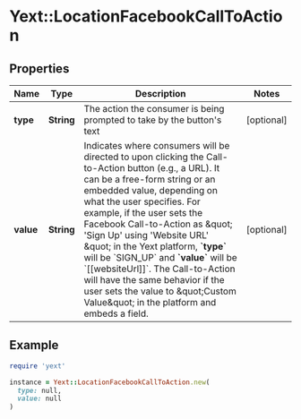 # Yext::LocationFacebookCallToAction

## Properties

| Name | Type | Description | Notes |
| ---- | ---- | ----------- | ----- |
| **type** | **String** | The action the consumer is being prompted to take by the button&#39;s text | [optional] |
| **value** | **String** | Indicates where consumers will be directed to upon clicking the Call-to-Action button (e.g., a URL). It can be a free-form string or an embedded value, depending on what the user specifies.  For example, if the user sets the Facebook Call-to-Action as \&quot; &#39;Sign Up&#39; using &#39;Website URL&#39; \&quot; in the Yext platform, **&#x60;type&#x60;** will be &#x60;SIGN_UP&#x60; and **&#x60;value&#x60;** will be &#x60;[[websiteUrl]]&#x60;.  The Call-to-Action will have the same behavior if the user sets the value to \&quot;Custom Value\&quot; in the platform and embeds a field. | [optional] |

## Example

```ruby
require 'yext'

instance = Yext::LocationFacebookCallToAction.new(
  type: null,
  value: null
)
```

